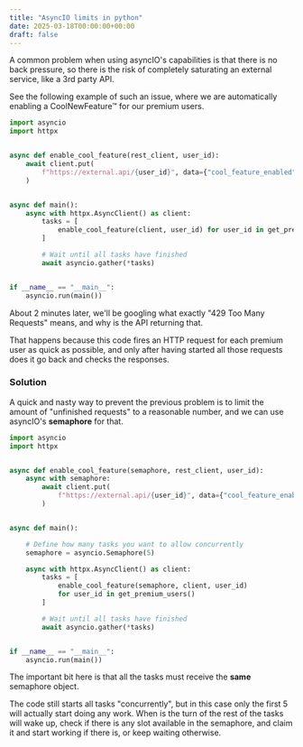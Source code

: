 ```yaml
---
title: "AsyncIO limits in python"
date: 2025-03-18T00:00:00+00:00
draft: false
---
```


A common problem when using asyncIO's capabilities is that there is no back pressure,
so there is the risk of completely saturating an external service, like a 3rd party API.

See the following example of such an issue, where we are automatically enabling a
CoolNewFeature™ for our premium users.

```python
import asyncio
import httpx


async def enable_cool_feature(rest_client, user_id):
    await client.put(
        f"https://external.api/{user_id}", data={"cool_feature_enabled": True}
    )


async def main():
    async with httpx.AsyncClient() as client:
        tasks = [
            enable_cool_feature(client, user_id) for user_id in get_premium_users()
        ]

        # Wait until all tasks have finished
        await asyncio.gather(*tasks)


if __name__ == "__main__":
    asyncio.run(main())

```
About 2 minutes later, we'll be googling what exactly "429 Too Many Requests" means,
and why is the API returning that.

That happens because this code fires an HTTP request for each premium user as quick as possible,
and only after having started all those requests does it go back and checks the responses.


### Solution

A quick and nasty way to prevent the previous problem is to limit the amount of
"unfinished requests" to a reasonable number, and we can use asyncIO's **semaphore** for that.

```python {hl_lines=[6,14,15,19]}
import asyncio
import httpx


async def enable_cool_feature(semaphore, rest_client, user_id):
    async with semaphore:
        await client.put(
            f"https://external.api/{user_id}", data={"cool_feature_enabled": True}
        )


async def main():

    # Define how many tasks you want to allow concurrently
    semaphore = asyncio.Semaphore(5)

    async with httpx.AsyncClient() as client:
        tasks = [
            enable_cool_feature(semaphore, client, user_id)
            for user_id in get_premium_users()
        ]

        # Wait until all tasks have finished
        await asyncio.gather(*tasks)


if __name__ == "__main__":
    asyncio.run(main())

```

The important bit here is that all the tasks must receive the __same__ semaphore object.

The code still starts all tasks "concurrently", but in this case only the first 5
will actually start doing any work. When is the turn of the rest of the tasks
will wake up, check if there is any slot available in the semaphore, and
claim it and start working if there is, or keep waiting otherwise.
